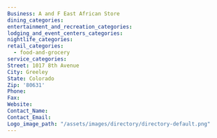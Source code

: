 ```yaml
---
Business: A and F East African Store
dining_categories:
entertainment_and_recreation_categories:
lodging_and_event_centers_categories:
nightlife_categories:
retail_categories:
  - food-and-grocery
service_categories:
Street: 1017 8th Avenue
City: Greeley
State: Colorado
Zip: '80631'
Phone:
Fax:
Website:
Contact_Name:
Contact_Email: 
Logo_image_path: "/assets/images/directory/directory-default.png"
---
```



